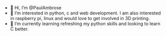 - 👋 Hi, I’m @PaulAmbrose
- 👀 I’m interested in python, c and web development.  I am also interested in raspberry pi, linux and would love to get involved in 3D printing.
- 🌱 I’m currently learning refreshing my python skills and looking to learn C better.
